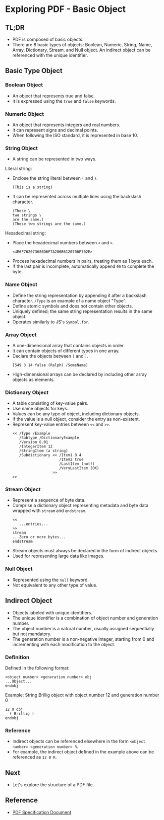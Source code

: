 # Exploring PDF - Basic Object

## TL;DR

- PDF is composed of basic objects.
- There are 8 basic types of objects: Boolean, Numeric, String, Name, Array, Dictionary, Stream, and Null object.
  An indirect object can be referenced with the unique identifier.

## Basic Type Object

### Boolean Object

- An object that represents true and false.
- It is expressed using the `true` and `false` keywords.

### Numeric Object

- An object that represents integers and real numbers.
- It can represent signs and decimal points.
- When following the ISO standard, it is represented in base 10.

### String Object

- A string can be represented in two ways.

Literal string:

- Enclose the string literal between `(` and `)`.
  ```text
  (This is a string)
  ```
- It can be represented across multiple lines using the backslash character.
  ```text
  (These \
  two strings \
  are the same.)
  (These two strings are the same.)
  ```

Hexadecimal string:

- Place the hexadecimal numbers between `<` and `>`.
  ```text
  <4E6F762073686D6F7A206B6120706F702E>
  ```
- Process hexadecimal numbers in pairs, treating them as 1 byte each.
- If the last pair is incomplete, automatically append `00` to complete the byte.

### Name Object

- Define the string representation by appending it after a backslash character.
  `/Type` is an example of a name object "Type".
- Define atomic symbols and does not contain other objects.
- Uniquely defined; the same string representation results in the same object.
- Operates similarly to JS's `Symbol.for`.

### Array Object

- A one-dimensional array that contains objects in order.
- It can contain objects of different types in one array.
- Declare the objects between `[` and `]`.
  ```text
  [549 3.14 false (Ralph) /SomeName]
  ```
- High-dimensional arrays can be declared by including other array objects as elements.

### Dictionary Object

- A table consisting of key-value pairs.
- Use name objects for keys.
- Values can be any type of object, including dictionary objects.
- If the value is a null object, consider the entry as non-existent.
- Represent key-value entries between `<<` and `>>`.
  ```text
  << /Type /Example
     /Subtype /DictionaryExample
     /Version 0.01
     /IntegerItem 12
     /StringItem (a string)
     /Subdictionary << /Item1 0.4
                       /Item2 true
                       /LastItem (not!)
                       /VeryLastItem (OK)
                    >>
  >>

### Stream Object

- Represent a sequence of byte data.
- Comprise a dictionary object representing metadata and byte data wrapped with `stream` and `endstream`.
  ```text
  <<
     ...entries...
  >>
  stream
  ...Zero or more bytes...
  endstream
  ```
- Stream objects must always be declared in the form of indirect objects.
- Used for representing large data like images.

### Null Object

- Represented using the `null` keyword.
- Not equivalent to any other type of value.

## Indirect Object

- Objects labeled with unique identifiers.
- The unique identifier is a combination of object number and generation number.
- The object number is a natural number, usually assigned sequentially but not mandatory.
- The generation number is a non-negative integer, starting from 0 and incrementing with each modification to the
  object.

### Definition

Defined in the following format:

```text
<object number> <generation number> obj
...Object...
endobj
```

Example: String Brillig object with object number 12 and generation number 0

```text
12 0 obj
  ( Brillig )
endobj
```

### Reference

- Indirect objects can be referenced elsewhere in the form `<object number> <generation number> R`.
- For example, the indirect object defined in the example above can be referenced as `12 0 R`.

## Next

- Let's explore the structure of a PDF file.

## Reference

- [PDF Specification Document](https://opensource.adobe.com/dc-acrobat-sdk-docs/pdfstandards/PDF32000_2008.pdf)
